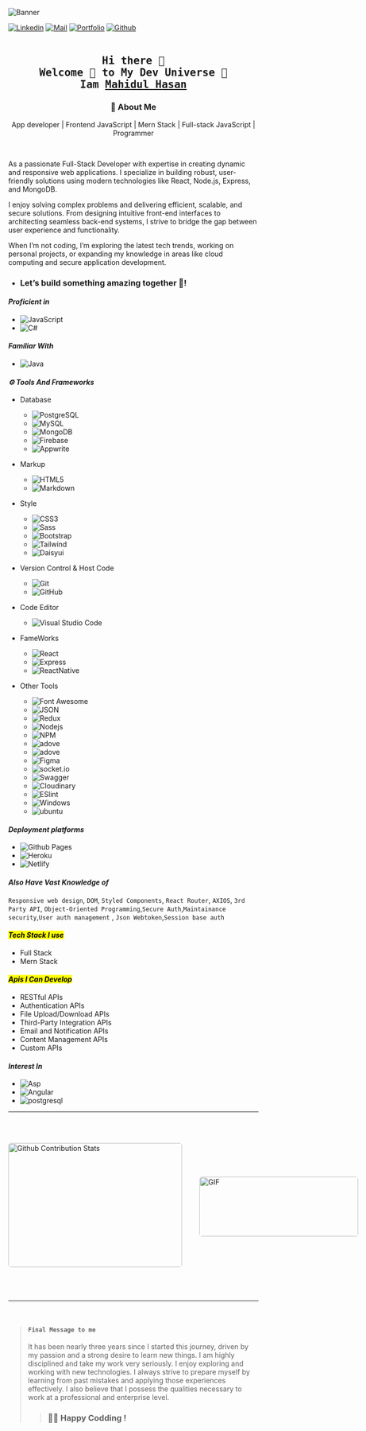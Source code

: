<!-- banner -->

![Banner](https://res.cloudinary.com/dbxka5rdl/image/upload/v1733762673/qc0fiqkgkxxbawg4swsn.png)

<!-- Buttons -->

[![Linkedin](https://img.shields.io/badge/LinkedIn-Mahidul%20Hasan-blue?logo=Linkedin&logoColor=blue&labelColor=gray)](https://www.linkedin.com/in/mahidul-hasan-webdev)
[![Mail](https://img.shields.io/badge/Gmail-mahidulhasan7424@gmail.com-green?logo=Gmail&logoColor=red&labelColor=gray)](mailto:mahidulhasan7424@gmail.com)
[![Portfolio](https://img.shields.io/badge/🌐-MY%20Portfolio-green?logo=Portfolio&logoColor=red&labelColor=gray)](mailto:mahidulhasan7424@gmail.com)
[![Github](https://img.shields.io/github/followers/mahidulwebdev?label=Follow%20Me&style=social)](https://github.com/mahidulwebdev)
<br><br>

<!-- Welcome text -->
<h2 align='center'><samp><strong>Hi there 👋 <br> Welcome 💐 to My Dev Universe 🌌 <br>Iam <a href="#" target="_blank">Mahidul Hasan </a></strong></samp></h2>

<!-- about my self -->
<h3 align='center'><strong>🌟 About Me</strong></h3>
<p align='center'>App developer | Frontend JavaScript | Mern Stack | Full-stack JavaScript | Programmer </p><br>
<p> As a passionate Full-Stack  Developer with expertise in creating dynamic and responsive web applications. I specialize in building robust, user-friendly solutions using modern technologies like React, Node.js, Express, and MongoDB.

I enjoy solving complex problems and delivering efficient, scalable, and secure solutions. From designing intuitive front-end interfaces to architecting seamless back-end systems, I strive to bridge the gap between user experience and functionality.

When I’m not coding, I’m exploring the latest tech trends, working on personal projects, or expanding my knowledge in areas like cloud computing and secure application development.

- ### Let’s build something amazing together 🤝!</p>

#### _Proficient in_

- ![JavaScript](https://img.shields.io/badge/-JavaScript-F7DF1E?style=flat&logo=javascript&logoColor=black)
- ![C#](https://img.shields.io/badge/-C%23-0078d7?style=flat&logo=csharp&logoColor=0078d7)

#### _Familiar With_

- ![Java](https://img.shields.io/badge/-Java-007396?style=flat&logo=java&logoColor=white)

#### _⚙️ Tools And Frameworks_ 

- Database
  - ![PostgreSQL](https://img.shields.io/badge/-PostgreSQL-000000?style=flat&logo=postgresql&logoColor=ffffff&labelColor=336791)
  - ![MySQL](https://img.shields.io/badge/-MySQL-000000?style=flat&logo=mysql&labelColor=ffffff)
  - ![MongoDB](https://img.shields.io/badge/-MongoDB-000000?style=flat&logo=mongodb&labelColor=ffffff)
  - ![Firebase](https://img.shields.io/badge/-Firebase-000000?style=flat&logo=firebase&labelColor=orange)
  - ![Appwrite](https://img.shields.io/badge/-Appwrite-000000?style=flat&logo=Appwrite&labelColor=4B32C3)
- Markup
  - ![HTML5](https://img.shields.io/badge/-HTML5-000000?style=flat&logo=html5&logoColor=ffffff&labelColor=E34F26)
  - ![Markdown](https://img.shields.io/badge/-MarkDown-000000?style=flat&logo=Markdown&logoColor=ffffff&labelColor=E34F26)
- Style

  - ![CSS3](https://img.shields.io/badge/-CSS3-000000?style=flat&logo=css3&logoColor=ffffff&labelColor=1572B6)
  - ![Sass](https://img.shields.io/badge/-Sass-000000?style=flat&logo=sass&logoColor=ffffff&labelColor=%23CC6699)
  - ![Bootstrap](https://img.shields.io/badge/-Bootstrap-000000?style=flat&logo=bootstrap&logoColor=ffffff&labelColor=563D7C)
  - ![Tailwind](https://img.shields.io/badge/-TailwindCss-000000?style=flat&logo=Tailwindcss&logoColor=ffffff&labelColor=563D7C)
  - ![Daisyui](https://img.shields.io/badge/-DaisyUi-000000?style=flat&logo=Daisyui&logoColor=ffffff&labelColor=563D7C)

- Version Control & Host Code
  - ![Git](https://img.shields.io/badge/-Git-000000?style=flat&logo=git&logoColor=F05032&labelColor=ffffff)
  - ![GitHub](https://img.shields.io/badge/-GitHub-000000?style=flat&logo=github&logoColor=000000&labelColor=ffffff)
- Code Editor
  - ![Visual Studio Code](https://img.shields.io/badge/-VSCode-000000?style=flat&logo=visual-studio-code&labelColor=007ACC)
- FameWorks

  - ![React](https://img.shields.io/badge/-React-000000?style=flat&logo=react)
  - ![Express](https://img.shields.io/badge/-Express-000000?style=flat&logo=express)
  - ![ReactNative](https://img.shields.io/badge/-ReactNative-000000?style=flat&logo=react)

- Other Tools
  - ![Font Awesome](https://img.shields.io/badge/-font%20awesome-000000?style=flat&logo=font-awesome&logoColor=339AF0&labelColor=ffffff)
  - ![JSON](https://img.shields.io/badge/-JSON-000000?style=flat&logo=JSON&logoColor=000000&labelColor=ffffff)
  - ![Redux](https://img.shields.io/badge/-Redux-000000?style=flat&logo=redux&logoColor=764ABC&labelColor=ffffff)
  - ![Nodejs](https://img.shields.io/badge/-Nodejs-000000?style=flat&logo=Node.js)
  - ![NPM](https://img.shields.io/badge/-npm-000000?style=flat&logo=npm&labelColor=ffffff)
  - ![adove](https://img.shields.io/badge/-Photoshop-000000?style=flat&logo=adobe&labelColor=00000)
  - ![adove](https://img.shields.io/badge/-XD-000000?style=flat&logo=adobe&labelColor=00000)
  - ![Figma](https://img.shields.io/badge/-Figma-000000?style=flat&logo=figma&labelColor=00000)
  - ![socket.io](https://img.shields.io/badge/-Socket.Io-000000?style=flat&logo=socket.io&logoColor=000000&labelColor=ffffff)
  - ![Swagger](https://img.shields.io/badge/-Swagger-000000?style=flat&logo=swagger)
  - ![Cloudinary](https://img.shields.io/badge/-Cloudinary-000000?style=flat&logo=cloudinary)
  - ![ESlint](https://img.shields.io/badge/-ESlint-000000?style=flat&logo=ESlint&labelColor=4B32C3)
  - ![Windows](https://img.shields.io/badge/-Windows-000000?style=flat&logo=windows&logoColor=ffffff&labelColor=0078D6)
  - ![ubuntu](https://img.shields.io/badge/-Ubunto-000000?style=flat&logo=ubuntu&logoColor=ffffff&labelColor=orange)

#### _Deployment platforms_

- ![Github Pages](https://img.shields.io/badge/-Github%20Pages-000000?style=flat&logo=github-pages)
- ![Heroku](https://img.shields.io/badge/-Heroku-000000?style=flat&logo=heroku&labelColor=430098)
- ![Netlify](https://img.shields.io/badge/-Netlify-000000?style=flat&logo=netlify&labelColor=000000)

#### _Also Have Vast Knowledge of_

`Responsive web design`, `DOM`, `Styled Components`, `React Router`, `AXIOS`, `3rd Party API`, `Object-Oriented Programming`,`Secure Auth`,`Maintainance security`,`User auth management` , `Json Webtoken`,`Session base auth`

#### <Mark> _Tech Stack I use_

- Full Stack
- Mern Stack

#### <Mark> _Apis I Can Develop_

- RESTful APIs
- Authentication APIs
- File Upload/Download APIs
- Third-Party Integration APIs
- Email and Notification APIs
- Content Management APIs
- Custom APIs

#### _Interest In_

- ![Asp](https://img.shields.io/badge/-asp%20dotnet-blue?style=flat&logo=dotnet)
- ![Angular](https://img.shields.io/badge/-Angular-000000?style=flat&logo=angular&labelColor=430098)
- ![postgresql](https://img.shields.io/badge/-PostgreSQL-000000?style=flat&logo=postgresql&labelColor=white) </br>

<hr>
  </br></br>
  <p style="display: flex; justify-contect: space-between; align-items:center">
  <img style="border-radius: 5px; margin-bottom: 5px" alt="Github Contribution Stats" width="350px" height="250px" src="https://github-contribution-stats.vercel.app/api/?username=mahidulwebdev" />
  <img style="border-radius: 5px; margin: 0 0 0px 35px;" alt="GIF" width="320px" height="120px" src="https://profile-counter.glitch.me/mahidulwebdev/count.svg" />
  </p></br></br>
<hr>
<br>

> #### ``` Final Message to me ```
>It has been nearly three years since I started this journey, driven by my passion and a strong desire to learn new things. I am highly disciplined and take my work very seriously. I enjoy exploring and working with new technologies. I always strive to prepare myself by learning from past mistakes and applying those experiences effectively. I also believe that I possess the qualities necessary to work at a professional and enterprise level.
>> ### 🧑‍💻 Happy Codding !
